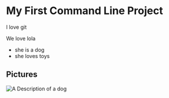 # My First Command Line Project

I love git

We love lola

* she is a dog
* she loves toys

## Pictures 

![A Description of a dog](http://nicenicejpg.com/200/200)

